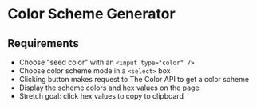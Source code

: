 # Color Scheme Generator

## Requirements

- Choose "seed color" with an ```<input type="color" />```
- Choose color scheme mode in a ```<select>``` box
- Clicking button makes request to The Color API to get a color scheme
- Display the scheme colors and hex values on the page
- Stretch goal: click hex values to copy to clipboard
